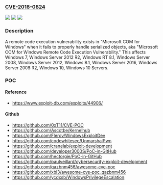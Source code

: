 ### [CVE-2018-0824](https://cve.mitre.org/cgi-bin/cvename.cgi?name=CVE-2018-0824)
![](https://img.shields.io/static/v1?label=Product&message=n%2Fa&color=blue)
![](https://img.shields.io/static/v1?label=Version&message=n%2Fa&color=blue)
![](https://img.shields.io/static/v1?label=Vulnerability&message=n%2Fa&color=brighgreen)

### Description

A remote code execution vulnerability exists in "Microsoft COM for Windows" when it fails to properly handle serialized objects, aka "Microsoft COM for Windows Remote Code Execution Vulnerability." This affects Windows 7, Windows Server 2012 R2, Windows RT 8.1, Windows Server 2008, Windows Server 2012, Windows 8.1, Windows Server 2016, Windows Server 2008 R2, Windows 10, Windows 10 Servers.

### POC

#### Reference
- https://www.exploit-db.com/exploits/44906/

#### Github
- https://github.com/0xT11/CVE-POC
- https://github.com/Ascotbe/Kernelhub
- https://github.com/Flerov/WindowsExploitDev
- https://github.com/codewhitesec/UnmarshalPwn
- https://github.com/cranelab/exploit-development
- https://github.com/developer3000S/PoC-in-GitHub
- https://github.com/hectorgie/PoC-in-GitHub
- https://github.com/paulveillard/cybersecurity-exploit-development
- https://github.com/qazbnm456/awesome-cve-poc
- https://github.com/xbl3/awesome-cve-poc_qazbnm456
- https://github.com/ycdxsb/WindowsPrivilegeEscalation

